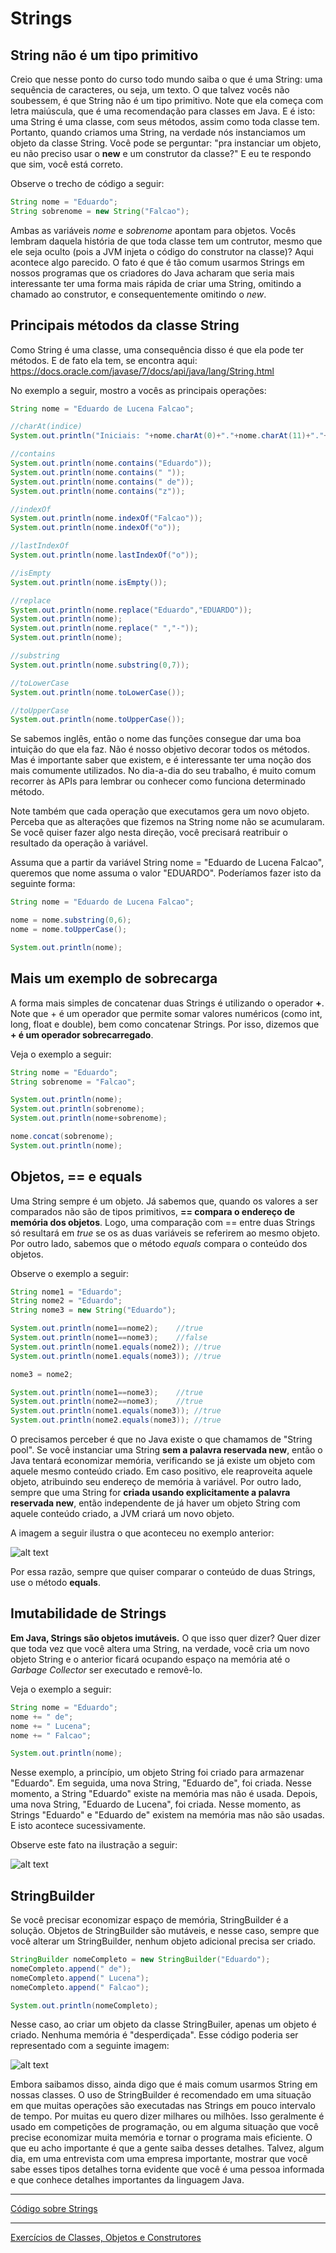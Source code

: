 # Strings

## String não é um tipo primitivo

Creio que nesse ponto do curso todo mundo saiba o que é uma String: uma sequência de caracteres, ou seja, um texto.
O que talvez vocês não soubessem, é que String não é um tipo primitivo.
Note que ela começa com letra maiúscula, que é uma recomendação para classes em Java.
E é isto: uma String é uma classe, com seus métodos, assim como toda classe tem.
Portanto, quando criamos uma String, na verdade nós instanciamos um objeto da classe String.
Você pode se perguntar: "pra instanciar um objeto, eu não preciso usar o **new** e um construtor da classe?"
E eu te respondo que sim, você está correto. 

Observe o trecho de código a seguir:


```java
String nome = "Eduardo";
String sobrenome = new String("Falcao");
```

Ambas as variáveis *nome* e *sobrenome* apontam para objetos.
Vocês lembram daquela história de que toda classe tem um contrutor, mesmo que ele seja oculto (pois a JVM injeta o código do construtor na classe)?
Aqui acontece algo parecido.
O fato é que é tão comum usarmos Strings em nossos programas que os criadores do Java acharam que seria mais interessante ter uma forma mais rápida de criar uma String, omitindo a chamado ao construtor, e consequentemente omitindo o *new*.

## Principais métodos da classe String

Como String é uma classe, uma consequência disso é que ela pode ter métodos.
E de fato ela tem, se encontra aqui: https://docs.oracle.com/javase/7/docs/api/java/lang/String.html

No exemplo a seguir, mostro a vocês as principais operações:


```java
String nome = "Eduardo de Lucena Falcao";

//charAt(indice)
System.out.println("Iniciais: "+nome.charAt(0)+"."+nome.charAt(11)+"."+nome.charAt(18));

//contains
System.out.println(nome.contains("Eduardo"));
System.out.println(nome.contains(" "));
System.out.println(nome.contains(" de"));
System.out.println(nome.contains("z"));

//indexOf
System.out.println(nome.indexOf("Falcao"));
System.out.println(nome.indexOf("o"));

//lastIndexOf
System.out.println(nome.lastIndexOf("o"));

//isEmpty
System.out.println(nome.isEmpty());

//replace
System.out.println(nome.replace("Eduardo","EDUARDO"));
System.out.println(nome);
System.out.println(nome.replace(" ","-"));
System.out.println(nome);

//substring
System.out.println(nome.substring(0,7));

//toLowerCase
System.out.println(nome.toLowerCase());

//toUpperCase
System.out.println(nome.toUpperCase());
```

Se sabemos inglês, então o nome das funções consegue dar uma boa intuição do que ela faz.
Não é nosso objetivo decorar todos os métodos.
Mas é importante saber que existem, e é interessante ter uma noção dos mais comumente utilizados.
No dia-a-dia do seu trabalho, é muito comum recorrer às APIs para lembrar ou conhecer como funciona determinado método.

Note também que cada operação que executamos gera um novo objeto.
Perceba que as alterações que fizemos na String nome não se acumularam.
Se você quiser fazer algo nesta direção, você precisará reatribuir o resultado da operação à variável.

Assuma que a partir da variável String nome = "Eduardo de Lucena Falcao", queremos que nome assuma o valor "EDUARDO".
Poderíamos fazer isto da seguinte forma:

```java
String nome = "Eduardo de Lucena Falcao";

nome = nome.substring(0,6);
nome = nome.toUpperCase();

System.out.println(nome);
```

## Mais um exemplo de sobrecarga

A forma mais simples de concatenar duas Strings é utilizando o operador **+**.
Note que + é um operador que permite somar valores numéricos (como int, long, float e double), bem como concatenar Strings.
Por isso, dizemos que **+ é um operador sobrecarregado**.

Veja o exemplo a seguir:

```java
String nome = "Eduardo";
String sobrenome = "Falcao";

System.out.println(nome);
System.out.println(sobrenome);
System.out.println(nome+sobrenome);

nome.concat(sobrenome);
System.out.println(nome);
```

## Objetos, == e equals

Uma String sempre é um objeto.
Já sabemos que, quando os valores a ser comparados não são de tipos primitivos, **== compara o endereço de memória dos objetos**.
Logo, uma comparação com == entre duas Strings só resultará em *true* se os as duas variáveis se referirem ao mesmo objeto.
Por outro lado, sabemos que o método *equals* compara o conteúdo dos objetos.

Observe o exemplo a seguir:

```java
String nome1 = "Eduardo";
String nome2 = "Eduardo";
String nome3 = new String("Eduardo");

System.out.println(nome1==nome2);	 //true
System.out.println(nome1==nome3);	 //false
System.out.println(nome1.equals(nome2)); //true
System.out.println(nome1.equals(nome3)); //true

nome3 = nome2;

System.out.println(nome1==nome3);	 //true
System.out.println(nome2==nome3);	 //true
System.out.println(nome1.equals(nome3)); //true
System.out.println(nome2.equals(nome3)); //true
```

O precisamos perceber é que no Java existe o que chamamos de "String pool".
Se você instanciar uma String **sem a palavra reservada new**, então o Java tentará economizar memória, verificando se já existe um objeto com aquele mesmo conteúdo criado.
Em caso positivo, ele reaproveita aquele objeto, atribuindo seu endereço de memória à variável.
Por outro lado, sempre que uma String for **criada usando explicitamente a palavra reservada new**, então independente de já haver um objeto String com aquele conteúdo criado, a JVM criará um novo objeto.

A imagem a seguir ilustra o que aconteceu no exemplo anterior:

![alt text](imgs/string-pool.png)

Por essa razão, sempre que quiser comparar o conteúdo de duas Strings, use o método **equals**.

## Imutabilidade de Strings

**Em Java, Strings são objetos imutáveis.**
O que isso quer dizer?
Quer dizer que toda vez que você altera uma String, na verdade, você cria um novo objeto String e o anterior ficará ocupando espaço na memória até o *Garbage Collector* ser executado e removê-lo.

Veja o exemplo a seguir:

```java
String nome = "Eduardo";
nome += " de";
nome += " Lucena";
nome += " Falcao";

System.out.println(nome);
```

Nesse exemplo, a princípio, um objeto String foi criado para armazenar "Eduardo".
Em seguida, uma nova String, "Eduardo de", foi criada. Nesse momento, a String "Eduardo" existe na memória mas não é usada.
Depois, uma nova String, "Eduardo de Lucena", foi criada. Nesse momento, as Strings "Eduardo" e "Eduardo de" existem na memória mas não são usadas.
E isto acontece sucessivamente.

Observe este fato na ilustração a seguir:

![alt text](imgs/strings-imutaveis-full.png)

## StringBuilder

Se você precisar economizar espaço de memória, StringBuilder é a solução.
Objetos de StringBuilder são mutáveis, e nesse caso, sempre que você alterar um StringBuilder, nenhum objeto adicional precisa ser criado.

```java
StringBuilder nomeCompleto = new StringBuilder("Eduardo");
nomeCompleto.append(" de");
nomeCompleto.append(" Lucena");
nomeCompleto.append(" Falcao");

System.out.println(nomeCompleto);
```

Nesse caso, ao criar um objeto da classe StringBuiler, apenas um objeto é criado. Nenhuma memória é "desperdiçada".
Esse código poderia ser representado com a seguinte imagem:

![alt text](imgs/stringbuilder.png)

Embora saibamos disso, ainda digo que é mais comum usarmos String em nossas classes.
O uso de StringBuilder é recomendado em uma situação em que muitas operações são executadas nas Strings em pouco intervalo de tempo.
Por muitas eu quero dizer milhares ou milhões.
Isso geralmente é usado em competições de programação, ou em alguma situação que você precise economizar muita memória e tornar o programa mais eficiente.
O que eu acho importante é que a gente saiba desses detalhes.
Talvez, algum dia, em uma entrevista com uma empresa importante, mostrar que você sabe esses tipos detalhes torna evidente que você é uma pessoa informada e que conhece detalhes importantes da linguagem Java.

---

[Código sobre Strings](../src/conteudo/OperacoesComString.java)

---

[Exercícios de Classes, Objetos e Construtores](exercicios/Strings.md)
